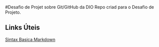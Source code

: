 #Desafio de Projet sobre Git/GitHub da DIO
Repo criad para o Desafio de Projeto.

## Links Úteis 
[Sintax Basica Markdown]()
